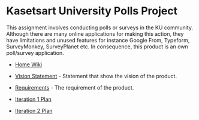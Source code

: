 # Kasetsart University Polls Project

This assignment involves conducting polls or surveys in the KU community. Although there are many online applications for making this action, they have limitations and unused features for instance Google From, Typeform, SurveyMonkey, SurveyPlanet etc. In consequence, this product is an own poll/survey application.

* [Home Wiki](../../wiki/home)

* [Vision Statement](https://github.com/b6210545602/ku-polls/wiki/Vision-Statement) - Statement that show the vision of the product.

* [Requirements](https://github.com/b6210545602/ku-polls/wiki/Requirements) - The requirement of the product.

* [Iteration 1 Plan](https://github.com/b6210545602/ku-polls/wiki/Iteration-1-Plan)

* [Iteration 2 Plan](https://github.com/b6210545602/ku-polls/wiki/Iteration-2-Plan)
